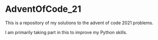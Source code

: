 # AdventOfCode_21

This is a repository of my solutions to the advent of code 2021 problems.

I am primarily taking part in this to improve my Python skills.
